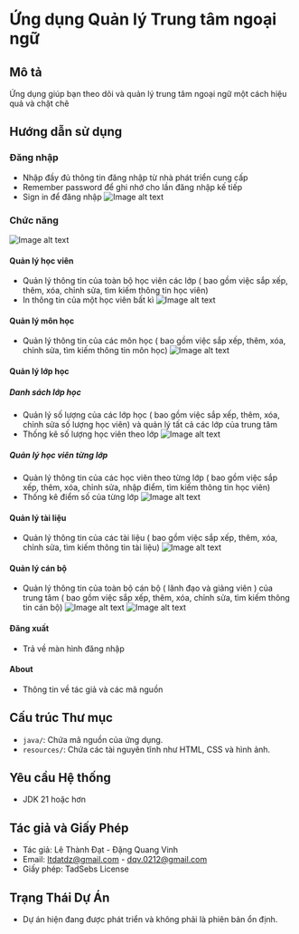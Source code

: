 # Ứng dụng Quản lý Trung tâm ngoại ngữ

## Mô tả
   Ứng dụng giúp bạn theo dõi và quản lý trung tâm ngoại ngữ một cách hiệu quả và chặt chẽ

## Hướng dẫn sử dụng

### Đăng nhập
  - Nhập đầy đủ thông tin đăng nhập từ nhà phát triển cung cấp
  - Remember password để ghi nhớ cho lần đăng nhập kế tiếp
  - Sign in để đăng nhập 
![Image alt text](FLCenter\flcenter\src\main\resources\vn\tad_sebs\icon\loginmd.png)

### Chức năng

![Image alt text](FLCenter\flcenter\src\main\resources\vn\tad_sebs\icon\menumd.png)

#### Quản lý học viên
  - Quản lý thông tin của toàn bộ học viên các lớp ( bao gồm việc sắp xếp, thêm, xóa, chỉnh sửa, tìm kiếm thông tin học viên)
  - In thông tin của một học viên bất kì
![Image alt text](FLCenter\flcenter\src\main\resources\vn\tad_sebs\icon\QLHVmd.png)

#### Quản lý môn học
  - Quản lý thông tin của các môn học ( bao gồm việc sắp xếp, thêm, xóa, chỉnh sửa, tìm kiếm thông tin môn học)
![Image alt text](FLCenter\flcenter\src\main\resources\vn\tad_sebs\icon\QLMHmd.png)

#### Quản lý lớp học

##### Danh sách lớp học
  - Quản lý số lượng của các lớp học  ( bao gồm việc sắp xếp, thêm, xóa, chỉnh sửa số lượng học viên) và quản lý tất cả các lớp của trung tâm
  - Thống kê số lượng học viên theo lớp
![Image alt text](FLCenter\flcenter\src\main\resources\vn\tad_sebs\icon\DSLHmd.png)

##### Quản lý học viên từng lớp
  - Quản lý thông tin của các học viên theo từng lớp ( bao gồm việc sắp xếp, thêm, xóa, chỉnh sửa, nhập điểm, tìm kiếm thông tin học viên)
  - Thống kê điểm số của từng lớp
![Image alt text](FLCenter\flcenter\src\main\resources\vn\tad_sebs\icon\QLHVTLmd.png)

#### Quản lý tài liệu
  - Quản lý thông tin của các tài liệu ( bao gồm việc sắp xếp, thêm, xóa, chỉnh sửa, tìm kiếm thông tin tài liệu)
![Image alt text](FLCenter\flcenter\src\main\resources\vn\tad_sebs\icon\QLTLmd.png)

#### Quản lý cán bộ
  - Quản lý thông tin của toàn bộ cán bộ ( lãnh đạo và giảng viên ) của trung tâm ( bao gồm việc sắp xếp, thêm, xóa, chỉnh sửa, tìm kiếm thông tin cán bộ)
![Image alt text](FLCenter\flcenter\src\main\resources\vn\tad_sebs\icon\QLCB1md.png)
![Image alt text](FLCenter\flcenter\src\main\resources\vn\tad_sebs\icon\QLCB2md.png)

#### Đăng xuất
  - Trả về màn hình đăng nhập

#### About 
  - Thông tin về tác giả và các mã nguồn

## Cấu trúc Thư mục
- `java/`: Chứa mã nguồn của ứng dụng.
- `resources/`: Chứa các tài nguyên tĩnh như HTML, CSS và hình ảnh.

## Yêu cầu Hệ thống
- JDK 21 hoặc hơn

## Tác giả và Giấy Phép
- Tác giả: Lê Thành Đạt - Đặng Quang Vinh
- Email: ltdatdz@gmail.com  - dqv.0212@gmail.com
- Giấy phép: TadSebs License

## Trạng Thái Dự Án
- Dự án hiện đang được phát triển và không phải là phiên bản ổn định.
